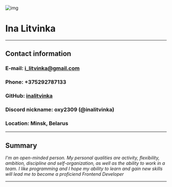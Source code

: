 ![img](https://avatars.githubusercontent.com/u/93608636?s=400&u=87e8df99009265bc6a11456bbdea54cee8148fdc&v=4)

# **Ina Litvinka**

***
## Contact information
### __E-mail:__ i_litvinka@gmail.com
### __Phone:__ +375292787133
### __GitHub:__ [inalitvinka](https://github.com/inalitvinka)
### __Discord nickname:__ oxy2309 (@inalitvinka)
### __Location:__ Minsk, Belarus

***

## Summary
_I'm an open-minded person. My personal qualities are activity, flexibility, ambition, discipline and self-organization, as well as the ability to work in a team. I like programming and I hope my ability to learn and gain new skills will lead me to become a proficiend Frontend Developer_

***


